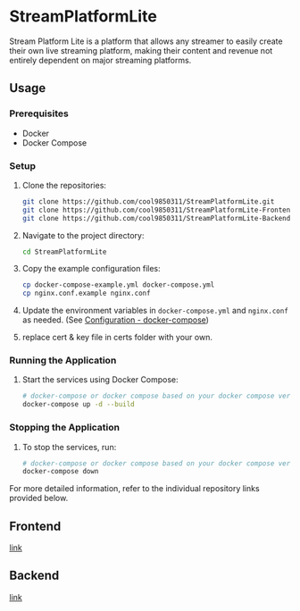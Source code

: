 # StreamPlatformLite
Stream Platform Lite is a platform that allows any streamer to easily create their own live streaming platform, making their content and revenue not entirely dependent on major streaming platforms.

## Usage

### Prerequisites
- Docker
- Docker Compose

### Setup

1. Clone the repositories:
    ```sh
    git clone https://github.com/cool9850311/StreamPlatformLite.git
    git clone https://github.com/cool9850311/StreamPlatformLite-Frontend.git
    git clone https://github.com/cool9850311/StreamPlatformLite-Backend.git
    ```

2. Navigate to the project directory:
    ```sh
    cd StreamPlatformLite
    ```

3. Copy the example configuration files:
    ```sh
    cp docker-compose-example.yml docker-compose.yml
    cp nginx.conf.example nginx.conf
    ```

4. Update the environment variables in `docker-compose.yml` and `nginx.conf` as needed. (See [Configuration - docker-compose](https://github.com/cool9850311/StreamPlatformLite/wiki/Configuration-%E2%80%90-docker-compose))

5. replace cert & key file in certs folder with your own.

### Running the Application

1. Start the services using Docker Compose:
    ```sh
    # docker-compose or docker compose based on your docker compose version
    docker-compose up -d --build
    ```

### Stopping the Application

1. To stop the services, run:
    ```sh
    # docker-compose or docker compose based on your docker compose version
    docker-compose down
    ```

For more detailed information, refer to the individual repository links provided below.

## Frontend
[link](https://github.com/cool9850311/StreamPlatformLite-Frontend)

## Backend
[link](https://github.com/cool9850311/StreamPlatformLite-Backend)
